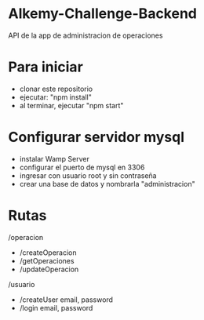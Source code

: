 # Alkemy-Challenge-Backend
API de la app de administracion de operaciones

# Para iniciar  

- clonar este repositorio
- ejecutar: "npm install"
- al terminar, ejecutar "npm start"

# Configurar servidor mysql

- instalar Wamp Server
- configurar el puerto de mysql en 3306
- ingresar con usuario root y sin contraseña
- crear una base de datos y nombrarla "administracion"


# Rutas  
/operacion
- /createOperacion 
- /getOperaciones
- /updateOperacion  

/usuario
- /createUser email, password
- /login email, password
